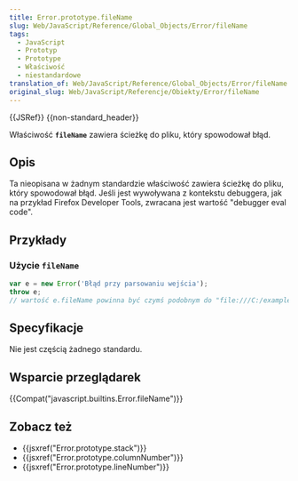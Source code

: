 ```yaml
---
title: Error.prototype.fileName
slug: Web/JavaScript/Reference/Global_Objects/Error/fileName
tags:
  - JavaScript
  - Prototyp
  - Prototype
  - Właściwość
  - niestandardowe
translation_of: Web/JavaScript/Reference/Global_Objects/Error/fileName
original_slug: Web/JavaScript/Referencje/Obiekty/Error/fileName
---
```

{{JSRef}} {{non-standard_header}}

Właściwość **`fileName`** zawiera ścieżkę do pliku, który spowodował błąd.

## Opis

Ta nieopisana w żadnym standardzie właściwość zawiera ścieżkę do pliku, który spowodował błąd. Jeśli jest wywoływana z kontekstu debuggera, jak na przykład Firefox Developer Tools, zwracana jest wartość "debugger eval code".

## Przykłady

### Użycie `fileName`

```js
var e = new Error('Błąd przy parsowaniu wejścia');
throw e;
// wartość e.fileName powinna być czymś podobnym do "file:///C:/example.html"
```

## Specyfikacje

Nie jest częścią żadnego standardu.

## Wsparcie przeglądarek

{{Compat("javascript.builtins.Error.fileName")}}

## Zobacz też

- {{jsxref("Error.prototype.stack")}}
- {{jsxref("Error.prototype.columnNumber")}}
- {{jsxref("Error.prototype.lineNumber")}}
